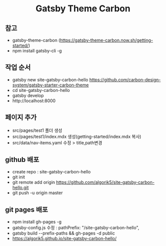 <h1 align="center">
  Gatsby Theme Carbon
</h1>

## 참고

- gatsby-theme-carbon (https://gatsby-theme-carbon.now.sh/getting-started/)
- npm install gatsby-cli -g

## 작업 순서
- gatsby new site-gatsby-carbon-hello https://github.com/carbon-design-system/gatsby-starter-carbon-theme
- cd site-gatsby-carbon-hello
- gatsby develop
- http://localhost:8000

## 페이지 추가
- src/pages/test1 폴더 생성
- src/pages/test1/index.mdx 생성(getting-started/index.mdx 복사)
- src/data/nav-items.yaml 수정 > title,path변경

## github 배포
- create repo : site-gatsby-carbon-hello
- git init
- git remote add origin https://github.com/algorik5/site-gatsby-carbon-hello.git
- git push -u origin master

## git pages 배포
- npm install gh-pages -g
- gatsby-config.js 수정 : pathPrefix: "/site-gatsby-carbon-hello",
- gatsby build --prefix-paths && gh-pages -d public
- https://algorik5.github.io/site-gatsby-carbon-hello/

